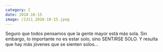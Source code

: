 ```yaml
--- 
category: C 
date: 2018-10-15 
image: /1311_2018-10-15.jpeg 
--- 
```


Seguro que todos pensamos que la gente mayor está más sola. Sin embargo, lo importante no es estar solo, sino SENTIRSE SOLO. Y resulta que hay más jóvenes que se sienten solos...